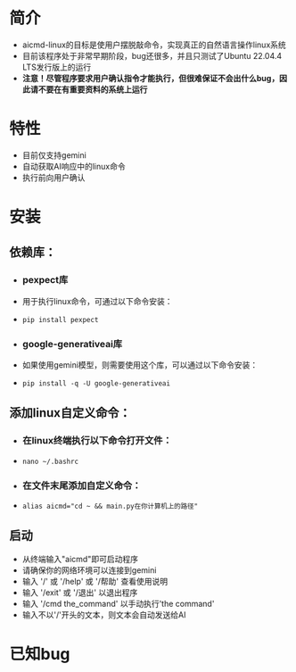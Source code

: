 # 简介
* aicmd-linux的目标是使用户摆脱敲命令，实现真正的自然语言操作linux系统
* 目前该程序处于非常早期阶段，bug还很多，并且只测试了Ubuntu 22.04.4 LTS发行版上的运行
* **注意！尽管程序要求用户确认指令才能执行，但很难保证不会出什么bug，因此请不要在有重要资料的系统上运行**


# 特性
* 目前仅支持gemini
* 自动获取AI响应中的linux命令
* 执行前向用户确认


# 安装

## 依赖库：
  * ### pexpect库
  * 用于执行linux命令，可通过以下命令安装：
  * ```pip install pexpect```

  * ### google-generativeai库
  * 如果使用gemini模型，则需要使用这个库，可以通过以下命令安装：
  * ```pip install -q -U google-generativeai```

## 添加linux自定义命令：
  * ### 在linux终端执行以下命令打开文件：
  * ```nano ~/.bashrc```

  * ### 在文件末尾添加自定义命令：
  * ```alias aicmd="cd ~ && main.py在你计算机上的路径"```

## 启动
  * 从终端输入"aicmd"即可启动程序
  * 请确保你的网络环境可以连接到gemini
  * 输入 '/' 或 '/help' 或 '/帮助' 查看使用说明
  * 输入 '/exit' 或 '/退出' 以退出程序
  * 输入 '/cmd the_command' 以手动执行'the command'
  * 输入不以'/'开头的文本，则文本会自动发送给AI


# 已知bug
